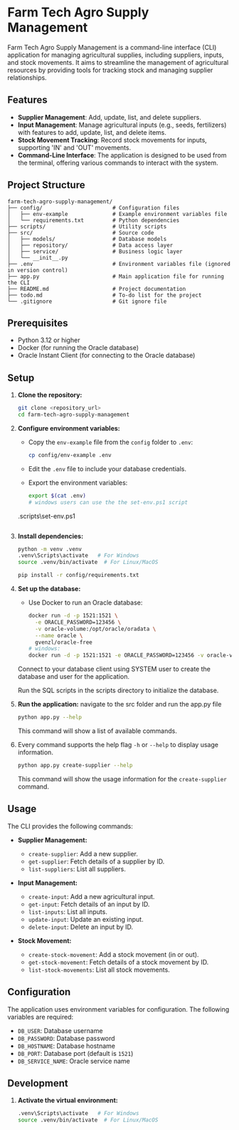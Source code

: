 
# Farm Tech Agro Supply Management

Farm Tech Agro Supply Management is a command-line interface (CLI) application for managing agricultural supplies, including suppliers, inputs, and stock movements. It aims to streamline the management of agricultural resources by providing tools for tracking stock and managing supplier relationships.

## Features

- **Supplier Management**: Add, update, list, and delete suppliers.
- **Input Management**: Manage agricultural inputs (e.g., seeds, fertilizers) with features to add, update, list, and delete items.
- **Stock Movement Tracking**: Record stock movements for inputs, supporting 'IN' and 'OUT' movements.
- **Command-Line Interface**: The application is designed to be used from the terminal, offering various commands to interact with the system.

## Project Structure

```
farm-tech-agro-supply-management/
├── config/                      # Configuration files
│   ├── env-example              # Example environment variables file
│   └── requirements.txt         # Python dependencies
├── scripts/                     # Utility scripts
├── src/                         # Source code
│   ├── models/                  # Database models
│   ├── repository/              # Data access layer
│   ├── service/                 # Business logic layer
│   └── __init__.py
├── .env                         # Environment variables file (ignored in version control)
├── app.py                       # Main application file for running the CLI
├── README.md                    # Project documentation
├── todo.md                      # To-do list for the project
└── .gitignore                   # Git ignore file
```

## Prerequisites

- Python 3.12 or higher
- Docker (for running the Oracle database)
- Oracle Instant Client (for connecting to the Oracle database)

## Setup

1. **Clone the repository:**

   ```bash
   git clone <repository_url>
   cd farm-tech-agro-supply-management
   ```

2. **Configure environment variables:**

   - Copy the `env-example` file from the `config` folder to `.env`:

     ```bash
     cp config/env-example .env
     ```

   - Edit the `.env` file to include your database credentials.
   - Export the environment variables:

     ```bash
     export $(cat .env)
     # windows users can use the the set-env.ps1 script
    \.scripts\set-env.ps1
     ```

3. **Install dependencies:**

   ```bash
   python -m venv .venv
   .venv\Scripts\activate   # For Windows
   source .venv/bin/activate  # For Linux/MacOS

   pip install -r config/requirements.txt
   ```

4. **Set up the database:**

   - Use Docker to run an Oracle database:

     ```bash
     docker run -d -p 1521:1521 \
       -e ORACLE_PASSWORD=123456 \
       -v oracle-volume:/opt/oracle/oradata \
       --name oracle \
       gvenzl/oracle-free
     # windows:
     docker run -d -p 1521:1521 -e ORACLE_PASSWORD=123456 -v oracle-volume:/opt/oracle/oradata --name oracle gvenzl/oracle-free
     ```
    Connect to your database client using SYSTEM user to create the database and user for the application.

    Run the SQL scripts in the scripts directory to initialize the database.

5. **Run the application:**
    navigate to the src folder and run the app.py file
   ```bash
   python app.py --help
   ```

   This command will show a list of available commands.
6. Every command supports the help flag `-h` or `--help` to display usage information.

   ```bash
   python app.py create-supplier --help
   ```

   This command will show the usage information for the `create-supplier` command.

## Usage

The CLI provides the following commands:

- **Supplier Management:**
  - `create-supplier`: Add a new supplier.
  - `get-supplier`: Fetch details of a supplier by ID.
  - `list-suppliers`: List all suppliers.

- **Input Management:**
  - `create-input`: Add a new agricultural input.
  - `get-input`: Fetch details of an input by ID.
  - `list-inputs`: List all inputs.
  - `update-input`: Update an existing input.
  - `delete-input`: Delete an input by ID.

- **Stock Movement:**
  - `create-stock-movement`: Add a stock movement (in or out).
  - `get-stock-movement`: Fetch details of a stock movement by ID.
  - `list-stock-movements`: List all stock movements.

## Configuration

The application uses environment variables for configuration. The following variables are required:

- `DB_USER`: Database username
- `DB_PASSWORD`: Database password
- `DB_HOSTNAME`: Database hostname
- `DB_PORT`: Database port (default is `1521`)
- `DB_SERVICE_NAME`: Oracle service name

## Development

1. **Activate the virtual environment:**

   ```bash
   .venv\Scripts\activate   # For Windows
   source .venv/bin/activate  # For Linux/MacOS
   ```
